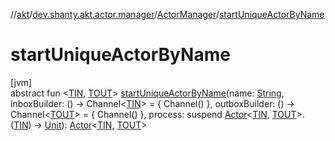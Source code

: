 //[akt](../../../index.md)/[dev.shanty.akt.actor.manager](../index.md)/[ActorManager](index.md)/[startUniqueActorByName](start-unique-actor-by-name.md)

# startUniqueActorByName

[jvm]\
abstract fun &lt;[TIN](start-unique-actor-by-name.md), [TOUT](start-unique-actor-by-name.md)&gt; [startUniqueActorByName](start-unique-actor-by-name.md)(name: [String](https://kotlinlang.org/api/latest/jvm/stdlib/kotlin/-string/index.html), inboxBuilder: () -&gt; Channel&lt;[TIN](start-unique-actor-by-name.md)&gt; = { Channel() }, outboxBuilder: () -&gt; Channel&lt;[TOUT](start-unique-actor-by-name.md)&gt; = { Channel() }, process: suspend [Actor](../../dev.shanty.akt.actor/-actor/index.md)&lt;[TIN](start-unique-actor-by-name.md), [TOUT](start-unique-actor-by-name.md)&gt;.([TIN](start-unique-actor-by-name.md)) -&gt; [Unit](https://kotlinlang.org/api/latest/jvm/stdlib/kotlin/-unit/index.html)): [Actor](../../dev.shanty.akt.actor/-actor/index.md)&lt;[TIN](start-unique-actor-by-name.md), [TOUT](start-unique-actor-by-name.md)&gt;
